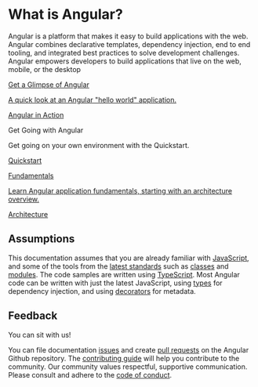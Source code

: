 <h1 class="no-toc">What is Angular?</h1>

Angular is a platform that makes it easy to build applications with the web. Angular combines declarative templates, dependency injection, end to end tooling, and integrated best practices to solve development challenges. Angular empowers developers to build applications that live on the web, mobile, or the desktop

<div class="card-container">
  <a href="generated/live-examples/quickstart/eplnkr.html" target="_blank" class="docs-card"
    title="Experience Angular in a live coding environment">
      <section>Get a Glimpse of Angular</section>
      <p>A quick look at an Angular "hello world" application.</p>
      <p class="card-footer">Angular in Action</p>
  </a>

  <div class="docs-card">
      <section>Get Going with Angular</section>
      <p>Get going on your own environment with the Quickstart.</p>
      <p class="card-footer" >
        <a href="guide/quickstart" title="Angular Quickstart">Quickstart</a>
      </p>
  </div>

  <a href="guide/architecture" class="docs-card" title="Angular Architecture">
      <section>Fundamentals</section>
      <p>Learn Angular application fundamentals, starting with an architecture overview.</p>
      <p class="card-footer">Architecture</p>
  </a>
</div>

## Assumptions
This documentation assumes that you are already familiar with
[JavaScript](https://developer.mozilla.org/en-US/docs/Web/JavaScript/A_re-introduction_to_JavaScript "Learn JavaScript"),
and some of the tools from the
[latest standards](https://babeljs.io/learn-es2015/ "Latest JavaScript standards") such as
[classes](https://developer.mozilla.org/en-US/docs/Web/JavaScript/Reference/Classes "ES2015 Classes")
and [modules](https://developer.mozilla.org/en-US/docs/Web/JavaScript/Reference/Statements/import "ES2015 Modules").
The code samples are written using [TypeScript](https://www.typescriptlang.org/ "TypeScript").
Most Angular code can be written with just the latest JavaScript,
using [types](https://www.typescriptlang.org/docs/handbook/classes.html "TypeScript Types") for dependency injection,
and using [decorators](https://www.typescriptlang.org/docs/handbook/decorators.html "Decorators") for metadata.

## Feedback

You can sit with us!

You can file documentation
[issues](https://github.com/angular/angular/issues "Angular Github issues") and create
[pull requests](https://github.com/angular/angular/pulls "Angular Github pull requests")
on the Angular Github repository.
The [contributing guide](https://github.com/angular/angular/blob/master/CONTRIBUTING.md "Contributing guide")
will help you contribute to the community.
Our community values  respectful, supportive communication.
Please consult and adhere to the
[code of conduct](https://github.com/angular/code-of-conduct/blob/master/CODE_OF_CONDUCT.md "contributor code of conduct").
